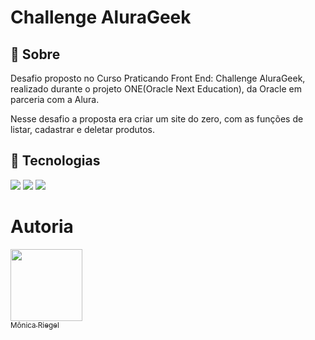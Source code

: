 <h1>Challenge AluraGeek</h1>

<h2>🔖 Sobre</h2>
<p>Desafio proposto no Curso Praticando Front End: Challenge AluraGeek, realizado durante o projeto ONE(Oracle Next Education), da Oracle em parceria com a Alura.</p>
<p>Nesse desafio a proposta era criar um site do zero, com as funções de listar, cadastrar e deletar produtos.</p>

## 🚀 Tecnologias
<div>
  <img src="https://img.shields.io/badge/HTML-239120?style=for-the-badge&logo=html5&logoColor=white">
  <img src="https://img.shields.io/badge/CSS-239120?&style=for-the-badge&logo=css3&logoColor=white">
  <img src="https://img.shields.io/badge/JavaScript-F7DF1E?style=for-the-badge&logo=javascript&logoColor=black">
</div>

# Autoria

 [<img loading="lazy" src="https://avatars.githubusercontent.com/u/157765491?v=4" width=115><br><sub>Mônica Riegel</sub>](https://github.com/monicariegel)  
